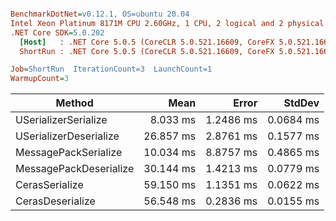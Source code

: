 ``` ini

BenchmarkDotNet=v0.12.1, OS=ubuntu 20.04
Intel Xeon Platinum 8171M CPU 2.60GHz, 1 CPU, 2 logical and 2 physical cores
.NET Core SDK=5.0.202
  [Host]   : .NET Core 5.0.5 (CoreCLR 5.0.521.16609, CoreFX 5.0.521.16609), X64 RyuJIT
  ShortRun : .NET Core 5.0.5 (CoreCLR 5.0.521.16609, CoreFX 5.0.521.16609), X64 RyuJIT

Job=ShortRun  IterationCount=3  LaunchCount=1  
WarmupCount=3  

```
|                 Method |      Mean |     Error |    StdDev |
|----------------------- |----------:|----------:|----------:|
|   USerializerSerialize |  8.033 ms | 1.2486 ms | 0.0684 ms |
| USerializerDeserialize | 26.857 ms | 2.8761 ms | 0.1577 ms |
|   MessagePackSerialize | 10.034 ms | 8.8757 ms | 0.4865 ms |
| MessagePackDeserialize | 30.144 ms | 1.4213 ms | 0.0779 ms |
|         CerasSerialize | 59.150 ms | 1.1351 ms | 0.0622 ms |
|       CerasDeserialize | 56.548 ms | 0.2836 ms | 0.0155 ms |
